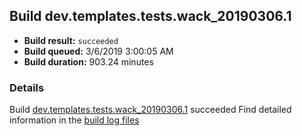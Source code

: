 ## Build dev.templates.tests.wack_20190306.1
- **Build result:** `succeeded`
- **Build queued:** 3/6/2019 3:00:05 AM
- **Build duration:** 903.24 minutes
### Details
Build [dev.templates.tests.wack_20190306.1](https://winappstudio.visualstudio.com/web/build.aspx?pcguid=a4ef43be-68ce-4195-a619-079b4d9834c2&builduri=vstfs%3a%2f%2f%2fBuild%2fBuild%2f27192) succeeded
Find detailed information in the [build log files](https://uwpctdiags.blob.core.windows.net/buildlogs/dev.templates.tests.wack_20190306.1_logs.zip)
